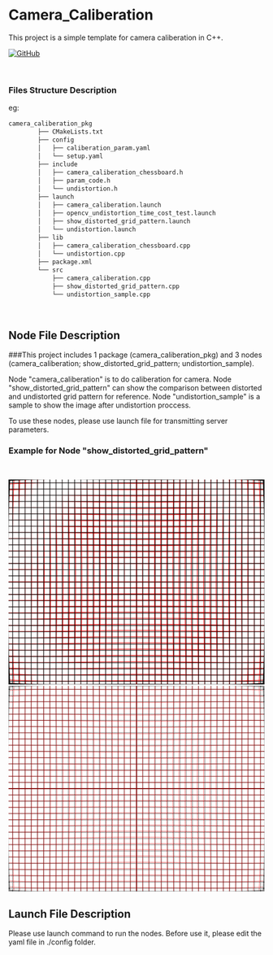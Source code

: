 # Camera_Caliberation

This project is a simple template for camera caliberation in C++.

[![GitHub](https://img.shields.io/badge/dynamic/json?url=https%3A%2F%2Fapi.swo.moe%2Fstats%2Fgithub%2FQuintinUmi&query=count&color=181717&label=GitHub&labelColor=282c34&logo=github&suffix=+follows&cacheSeconds=3600)](https://github.com/QuintinUmi)


<br />


### Files Structure Description
eg:

```
camera_caliberation_pkg
        ├── CMakeLists.txt
        ├── config
        │   ├── caliberation_param.yaml
        │   └── setup.yaml
        ├── include
        │   ├── camera_caliberation_chessboard.h
        │   ├── param_code.h
        │   └── undistortion.h
        ├── launch
        │   ├── camera_caliberation.launch
        │   ├── opencv_undistortion_time_cost_test.launch
        │   ├── show_distorted_grid_pattern.launch
        │   └── undistortion.launch
        ├── lib
        │   ├── camera_caliberation_chessboard.cpp
        │   └── undistortion.cpp
        ├── package.xml
        └── src
            ├── camera_caliberation.cpp
            ├── show_distorted_grid_pattern.cpp
            └── undistortion_sample.cpp
```

<br />

## Node File Description

###This project includes 1 package (camera_caliberation_pkg) and 3 nodes (camera_caliberation; show_distorted_grid_pattern; undistortion_sample).

Node "camera_caliberation" is to do caliberation for camera.
Node "show_distorted_grid_pattern" can show the comparison between distorted and undistorted grid pattern for reference.
Node "undistortion_sample" is a sample to show the image after undistortion proccess.

To use these nodes, please use launch file for transmitting server parameters.

### Example for Node "show_distorted_grid_pattern"

<br />
<p align="center">
        <a href="https://github.com/QuintinUmi/camera_caliberation/">
            <img src="src/camera_caliberation_pkg/config/distortion_gridpattern_compare1.png" alt="distortion_gridpattern_compare1"/>
            <img src="src/camera_caliberation_pkg/config/distortion_gridpattern_compare2.png" alt="distortion_gridpattern_compare1"/>     
        </a>
</p>

## Launch File Description

Please use launch command to run the nodes. Before use it, please edit the yaml file in ./config folder.


